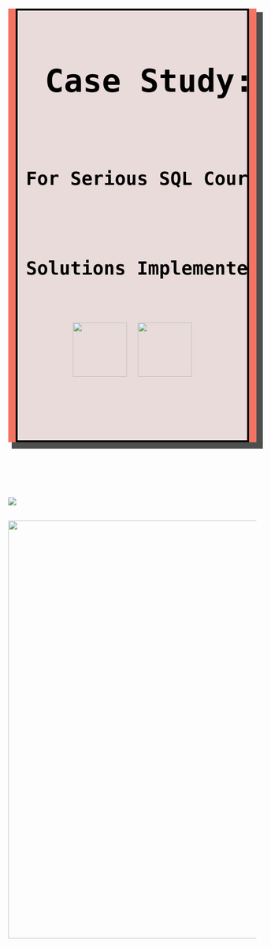 <br>
<div id="box-shadow-object"  
     align="left"
     style="
            webkit-box-shadow: 10px 10px 0px 0px rgba(0,0,0,0.52);
            moz-box-shadow: 10px 10px 0px 0px rgba(0,0,0,0.52);
            box-shadow: rgba(0, 0, 0, 0.69) 10px 10px 0px 3px; 
            background-color: rgb(243, 116, 99);">
<div id="box-shadow-panel">
    <pre align = "left" class = 'w-para' 
       style = "
                font-family: Consolas,monaco,monospace; 
                padding: 16px 17px;
                border: 4px solid #000;
                background-color: rgb(232, 219, 217);
                color: #000;
                font-size: 2rem;
                font-weight: 60;
                margin-left: 15px;
                margin-right: 15px;
                margin-bottom: 10px; 
               "><h1 align = "center" style="list-style: none;"> Case Study: Fresh Segments</h1>
<h3 align = "center">For Serious SQL Course visit:  <a href = "https://www.datawithdanny.com/courses/serious-sql"><img width = 60 height = 60 align = "center" src = https://github.com/user-attachments/assets/6c37b5cc-b73b-4a3f-8227-adc5bbf43e5d></a></h3>
<h3 align = "center">Solutions Implemented using following DB's:  
  <br>
<a href = "https://github.com/itsmeyogesh22/8-Weeks-SQL-Challenge/tree/cb2ed8a91791a2f21e5eb5da2ee77c7fa80ac4e3/Case%20Study%20%238%20-%20Fresh%20Segments/PostgreSQL%20Implementation"><img width = 110 height = 110 align = "center" src = "https://github.com/user-attachments/assets/707ade4e-37a6-4c6f-a9d3-25ee6e6153f1"></a> <a href = "https://github.com/itsmeyogesh22/8-Weeks-SQL-Challenge/tree/cb2ed8a91791a2f21e5eb5da2ee77c7fa80ac4e3/Case%20Study%20%238%20-%20Fresh%20Segments/SQL%20Server%20Implementation"><img width = 110 height = 110 align = "center" src = "https://github.com/user-attachments/assets/04fcb916-7003-4eb5-8403-63cec20ce761"></a></h3>
</h3>
</pre></div></div>
<br></br>
<br></br>
<br></br>
<img src = "https://github.com/user-attachments/assets/ea3567ca-6c33-44fa-8df7-f58619774eae">
<br></br>
<p align="center">
<img src = "https://github.com/user-attachments/assets/cf42b7ac-3dcb-40f5-8c65-689e774ca11f" width = 648 height = 848 align = "middle">
</p>
